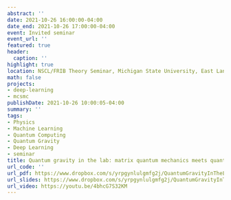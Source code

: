 ```yaml
---
abstract: ''
date: 2021-10-26 16:00:00-04:00
date_end: 2021-10-26 17:00:00-04:00
event: Invited seminar
event_url: ''
featured: true
header:
  caption: ''
highlight: true
location: NSCL/FRIB Theory Seminar, Michigan State University, East Lansing, MI, USA
math: false
projects:
- deep-learning
- mcsmc
publishDate: 2021-10-26 10:00:05-04:00
summary: ''
tags:
- Physics
- Machine Learning
- Quantum Computing
- Quantum Gravity
- Deep Learning
- seminar
title: Quantum gravity in the lab: matrix quantum mechanics meets quantum computing
url_code: ''
url_pdf: https://www.dropbox.com/s/yrpgynlulgmfg2j/QuantumGravityInTheLab_ERinaldi_60min.pdf?dl=0
url_slides: https://www.dropbox.com/s/yrpgynlulgmfg2j/QuantumGravityInTheLab_ERinaldi_60min.pdf?dl=0
url_video: https://youtu.be/4bhcG7S32KM
---
```

